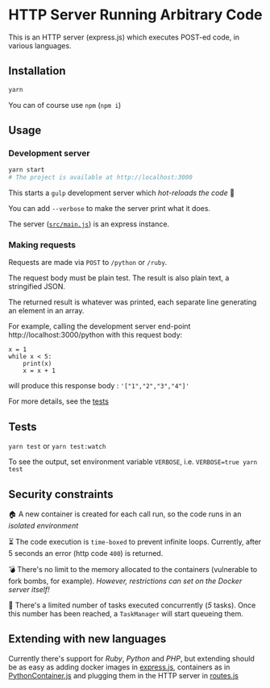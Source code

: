 
# HTTP Server Running Arbitrary Code

This is an HTTP server (express.js) which executes POST-ed code,
in various languages.

## Installation
```bash
yarn
```
You can of course use `npm` (`npm i`)

## Usage
### Development server
```bash
yarn start
# The project is available at http://localhost:3000
```
This starts a `gulp` development server which _hot-reloads the code_ :rocket:

You can add `--verbose` to make the server print what it does.

The server ([`src/main.js`](./src/main.js)) is an express instance.

### Making requests
Requests are made via `POST` to `/python` or `/ruby`.

The request body must be plain test. The result is also plain text, a stringified JSON.

The returned result is whatever was printed, each separate line generating an element in an array.

For example, calling the development server end-point http://localhost:3000/python
with this request body:
```
x = 1
while x < 5:
    print(x)
    x = x + 1
```
will produce this response body :
`'["1","2","3","4"]'`


For more details, see the [tests](./tests/rest.spec.js)

## Tests
`yarn test` or `yarn test:watch`

To see the output, set environment variable `VERBOSE`, i.e. `VERBOSE=true yarn test`

## Security constraints

:house: A new container is created for each call run, so the code runs in an _isolated environment_

:hourglass_flowing_sand: The code execution is `time-boxed` to prevent infinite loops.
Currently, after 5 seconds an error (http code `400`) is returned.

:bomb: There's no limit to the memory allocated to the containers (vulnerable to fork bombs, for example).
_However, restrictions can set on the Docker server itself!_

:vertical_traffic_light: There's a limited number of tasks executed concurrently (_5_ tasks).
Once this number has been reached, a `TaskManager` will start queueing them.

## Extending with new languages
Currently there's support for _Ruby_, _Python_ and _PHP_, but extending should be
as easy as adding docker images in [express.js](./src/express.js#L17), containers as in
[PythonContainer.js](./src/containers/PythonContainer.js)
and plugging them in the HTTP server in [routes.js](./src/routes.js#L17)